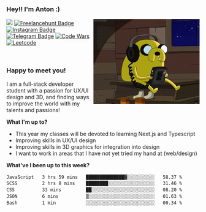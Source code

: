### Hey!! I'm Anton :) 

<img align="right" alt="GIF" src="https://github.com/solodovnykov/solodovnykov/blob/master/jake.gif" width="277" height="222" />

![](https://visitor-badge.glitch.me/badge?page_id=solodovnykov.solodovnykov)
[![Freelancehunt Badge](https://img.shields.io/badge/-Freelancehunt-0e76a8?style=flat-square&logo=)](https://freelancehunt.com/freelancer/solodovnykov.html )
[![Instagram Badge](https://img.shields.io/badge/-Instagram-e4405f?style=flat-square&logo=Instagram&logoColor=white)](https://www.instagram.com/daunpictures/)
[![Telegram Badge](https://img.shields.io/badge/-Telegram-9cf?style=flat-square&logo=Telegram&logoColor=white)](https://t.me/solodovnykov)
[![Code Wars](https://www.codewars.com/users/solodovnykov/badges/micro)](https://www.codewars.com/users/solodovnykov)
[![Leetcode](https://badges.peiyuan.ch/leetcode/solodovnykov/name)](https://leetcode.com/solodovnykov/)

&nbsp;


### Happy to meet you!

I am a full-stack developer student with a passion for UX/UI design and 3D, and finding ways to improve the world with my talents and passions! 

**What I'm up to?**

- This year my classes will be devoted to learning Next.js and Typescript
- Improving skills in UX/UI design
- Improving skills in 3D graphics for integration into design
- I want to work in areas that I have not yet tried my hand at (web/design)

**What've I been up to this week?** 

<!--START_SECTION:waka-->

```txt
JavaScript   3 hrs 59 mins   ██████████████▓░░░░░░░░░░   58.37 %
SCSS         2 hrs 8 mins    ████████░░░░░░░░░░░░░░░░░   31.46 %
CSS          33 mins         ██░░░░░░░░░░░░░░░░░░░░░░░   08.20 %
JSON         6 mins          ▒░░░░░░░░░░░░░░░░░░░░░░░░   01.63 %
Bash         1 min           ░░░░░░░░░░░░░░░░░░░░░░░░░   00.34 %
```

<!--END_SECTION:waka-->

